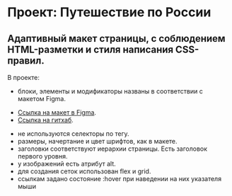 # Проект: Путешествие по России

## Адаптивный макет страницы, с соблюдением HTML-разметки и стиля написания CSS-правил.
В проекте:
- блоки, элементы и модификаторы названы в соответствии с макетом Figma.
* [Ссылка на макет в Figma](https://www.figma.com/file/5S2WSbEFL6awjVWJ0NWL8Q/Sprint-3_-Russia-_-desktop-mobile?node-id=28503%3A0).
* [Ссылка на гитхаб](https://github.com).
- не используются селекторы по тегу.
- размеры, начертание и цвет шрифтов, как в макете.
- заголовки соответствуют иерархии страницы. Есть заголовок первого уровня.
- у изображений есть атрибут alt.
- для создания сеток использован flex и grid.
- ссылкам задано состояние :hover при наведении на них указателя мыши
